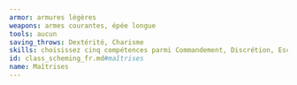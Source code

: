 ```yaml
---
armor: armures légères
weapons: armes courantes, épée longue
tools: aucun
saving_throws: Dextérité, Charisme
skills: choisissez cinq compétences parmi Commandement, Discrétion, Escamotage, Étiquette, Histoire, Investigation, Perception, Perspicacité, Persuasion, Représentation, Supercherie, Théologie et les compétences de votre origine.
id: class_scheming_fr.md#maîtrises
name: Maîtrises
---
```


